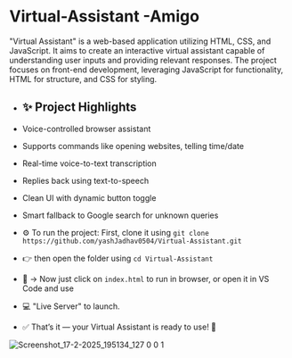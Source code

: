 # Virtual-Assistant -Amigo
"Virtual Assistant" is a web-based application utilizing HTML, CSS, and JavaScript. It aims to create an interactive virtual assistant capable of understanding user inputs and providing relevant responses. The project focuses on front-end development, leveraging JavaScript for functionality, HTML for structure, and CSS for styling.


- ## ✨ Project Highlights

- Voice-controlled browser assistant
- Supports commands like opening websites, telling time/date
- Real-time voice-to-text transcription
- Replies back using text-to-speech
- Clean UI with dynamic button toggle
- Smart fallback to Google search for unknown queries





- ⚙️ To run the project: First, clone it using `git clone https://github.com/yashJadhav0504/Virtual-Assistant.git`
- 👉 then open the folder using `cd Virtual-Assistant`
- 📁 → Now just click on `index.html` to run in browser, or open it in VS Code and use
-  💻 "Live Server" to launch.
-  ✅ That’s it — your Virtual Assistant is ready to use! 🚀




![Screenshot_17-2-2025_195134_127 0 0 1](https://github.com/user-attachments/assets/eb7dd676-3b21-4a4f-8e65-d9aca1e94da5)
